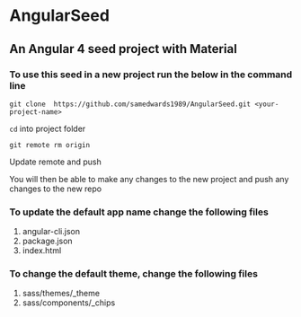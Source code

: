 # AngularSeed

## An Angular 4 seed project with Material

### To use this seed in a new project run the below in the command line

`git clone  https://github.com/samedwards1989/AngularSeed.git <your-project-name>`

`cd` into project folder

`git remote rm origin`

Update remote and push

You will then be able to make any changes to the new project and push any changes to the new repo

### To update the default app name change the following files

1. angular-cli.json
2. package.json
3. index.html

### To change the default theme, change the following files

1. sass/themes/_theme
2. sass/components/_chips
